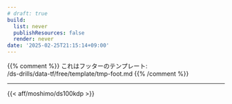 ```yaml
---
# draft: true
build: 
  list: never
  publishResources: false
  render: never
date: '2025-02-25T21:15:14+09:00'
---
```


{{% comment %}}
これはフッターのテンプレート:  
/ds-drills/data-tf/free/template/tmp-foot.md
{{% /comment %}}

---

{{< aff/moshimo/ds100kdp >}}

